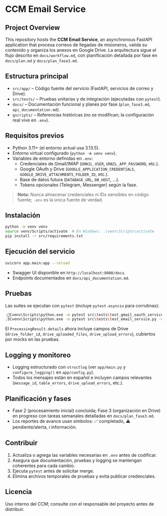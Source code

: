 # CCM Email Service

## Project Overview
This repository hosts the **CCM Email Service**, an asynchronous FastAPI application that procesa correos de llegadas de misioneros, valida su contenido y organiza los anexos en Google Drive. La arquitectura sigue el flujo descrito en `docs/workflow.md`, con planificación detallada por fase en `docs/plan.md` y `docs/plan_fase3.md`.

## Estructura principal
- `src/app/` – Código fuente del servicio (FastAPI, servicios de correo y Drive).
- `src/tests/` – Pruebas unitarias y de integración (ejecutadas con `pytest`).
- `docs/` – Documentación funcional y planes por fase (`plan_fase3.md`, `api_documentation.md`).
- `gscripts/` – Referencias históricas (no se modifican; la configuración real vive en `.env`).

## Requisitos previos
- Python 3.11+ (el entorno actual usa 3.13.5).
- Entorno virtual configurado (`python -m venv venv`).
- Variables de entorno definidas en `.env`:
  - Credenciales de Gmail/IMAP (`GMAIL_USER`, `GMAIL_APP_PASSWORD`, etc.).
  - Google OAuth y Drive (`GOOGLE_APPLICATION_CREDENTIALS`, `GOOGLE_DRIVE_ATTACHMENTS_FOLDER_ID`, etc.).
  - Base de datos futura (`DATABASE_URL`, `DB_HOST`, ...).
  - Tokens opcionales (Telegram, Messenger) según la fase.

> **Nota:** Nunca almacenar credenciales ni IDs sensibles en código fuente; `.env` es la única fuente de verdad.

## Instalación
```bash
python -m venv venv
source venv/Scripts/activate  # En Windows: .\venv\Scripts\activate
pip install -r src/requirements.txt
```

## Ejecución del servicio
```bash
uvicorn app.main:app --reload
```
- Swagger UI disponible en `http://localhost:8000/docs`.
- Endpoints documentados en `docs/api_documentation.md`.

## Pruebas
Las suites se ejecutan con `pytest` (incluye `pytest-asyncio` para corrutinas):
```bash
.Cvenv\Scripts\python.exe -m pytest src\tests\test_gmail_oauth_service.py -q
. 5Cvenv\Scripts\python.exe -m pytest src\tests\test_email_service.py -q
```
El `ProcessingResult.details` ahora incluye campos de Drive (`drive_folder_id`, `drive_uploaded_files`, `drive_upload_errors`), cubiertos por mocks en las pruebas.

## Logging y monitoreo
- Logging estructurado con `structlog` (ver `app/main.py` y `configure_logging()` en `app/config.py`).
- Todos los mensajes están en español e incluyen campos relevantes (`message_id`, `table_errors`, `drive_upload_errors`, etc.).

## Planificación y fases
- Fase 2 (procesamiento inicial) concluida; Fase 3 (organización en Drive) en progreso con tareas semanales detalladas en `docs/plan_fase3.md`.
- Los reportes de avance usan símbolos: ✅ completado, ⚠️ pendiente/alerta, ℹ️ información.

## Contribuir
1. Actualiza o agrega las variables necesarias en `.env` antes de codificar.
2. Asegura que documentación, pruebas y logging se mantengan coherentes para cada cambio.
3. Ejecuta `pytest` antes de solicitar merge.
4. Elimina archivos temporales de pruebas y evita publicar credenciales.

## Licencia
Uso interno del CCM; consulte con el responsable del proyecto antes de distribuir.
